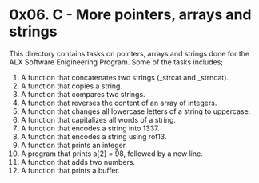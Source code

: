# 0x06. C - More pointers, arrays and strings

This directory contains tasks on pointers, arrays and strings done for the ALX Software Enigineering Program.
Some of the tasks includes;
1. A function that concatenates two strings (_strcat and _strncat).
2. A function that copies a string.
3. A function that compares two strings.
4. A function that reverses the content of an array of integers.
5. A function that changes all lowercase letters of a string to uppercase.
6. A function that capitalizes all words of a string.
7. A function that encodes a string into 1337.
8. A function that encodes a string using rot13.
9. A function that prints an integer.
10. A program that prints a[2] = 98, followed by a new line.
11. A function that adds two numbers.
12. A function that prints a buffer.